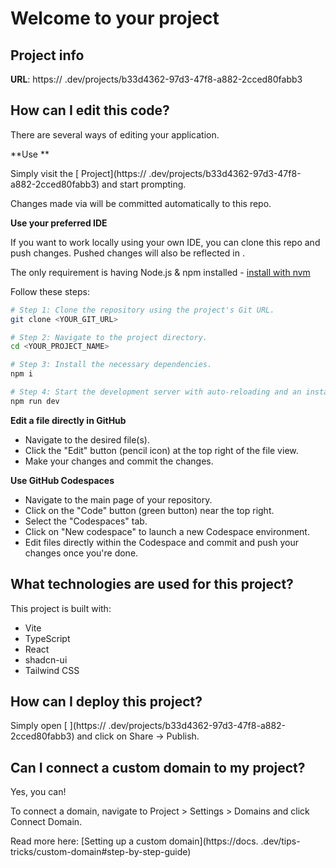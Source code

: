 # Welcome to your   project

## Project info

**URL**: https:// .dev/projects/b33d4362-97d3-47f8-a882-2cced80fabb3

## How can I edit this code?

There are several ways of editing your application.

**Use  **

Simply visit the [  Project](https:// .dev/projects/b33d4362-97d3-47f8-a882-2cced80fabb3) and start prompting.

Changes made via   will be committed automatically to this repo.

**Use your preferred IDE**

If you want to work locally using your own IDE, you can clone this repo and push changes. Pushed changes will also be reflected in  .

The only requirement is having Node.js & npm installed - [install with nvm](https://github.com/nvm-sh/nvm#installing-and-updating)

Follow these steps:

```sh
# Step 1: Clone the repository using the project's Git URL.
git clone <YOUR_GIT_URL>

# Step 2: Navigate to the project directory.
cd <YOUR_PROJECT_NAME>

# Step 3: Install the necessary dependencies.
npm i

# Step 4: Start the development server with auto-reloading and an instant preview.
npm run dev
```

**Edit a file directly in GitHub**

- Navigate to the desired file(s).
- Click the "Edit" button (pencil icon) at the top right of the file view.
- Make your changes and commit the changes.

**Use GitHub Codespaces**

- Navigate to the main page of your repository.
- Click on the "Code" button (green button) near the top right.
- Select the "Codespaces" tab.
- Click on "New codespace" to launch a new Codespace environment.
- Edit files directly within the Codespace and commit and push your changes once you're done.

## What technologies are used for this project?

This project is built with:

- Vite
- TypeScript
- React
- shadcn-ui
- Tailwind CSS

## How can I deploy this project?

Simply open [ ](https:// .dev/projects/b33d4362-97d3-47f8-a882-2cced80fabb3) and click on Share -> Publish.

## Can I connect a custom domain to my   project?

Yes, you can!

To connect a domain, navigate to Project > Settings > Domains and click Connect Domain.

Read more here: [Setting up a custom domain](https://docs. .dev/tips-tricks/custom-domain#step-by-step-guide)
